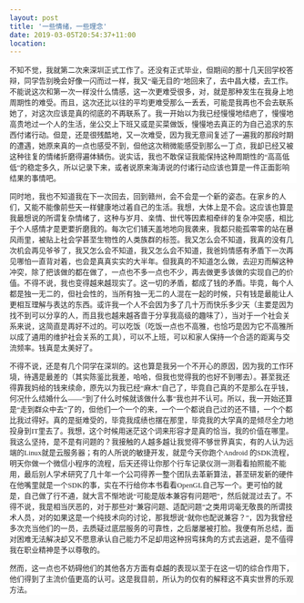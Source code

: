 ```yaml
---
layout: post
title: '一些情绪，一些理念'
date: 2019-03-05T20:54:37+11:00
location: 
---
```



<div style="background-color: white; color: #222222; font-family: georgia, times, serif; font-size: 12.8px; margin-bottom: 1em; margin-top: 1em;">
不知不觉，我就第二次来深圳正式工作了。还没有正式毕业，但期间的那十几天回学校答辩，同学告别晚会好像一闪而过一样，我又“毫无目的”地回来了，去中昌大楼，去工作。不能说这次和第一次一样没什么情感，这一次更难受很多，对，就是那种发生在我身上地周期性的难受。而且，这次还比以往的平均更难受那么一丢丢，可能是我再也不会去联系她了，对这次应该是真的彻底的不再联系了。我一开始以为我已经慢慢地结疤了，慢慢地高贵地过一个人的生活，坐公交上下班又或是买菜做饭，慢慢地去真正的为自己追求的东西付诸行动。但是，还是很残酷地，又一次难受，因为我无意间复述了一遍我的那段时期的遭遇，她原来真的一点也感受不到，但他这次稍微能感受到那么一丁点，我却已经又被这种往复的情绪折磨得遍体鳞伤。说实话，我也不敢保证我能保持这种周期性的“高高低低”的稳定多久，所以记录下来，或者说原来海涛说的付诸行动应该也算是一件正面影响结果的事情吧。</div>
<div style="background-color: white; color: #222222; font-family: georgia, times, serif; font-size: 12.8px; margin-bottom: 1em; margin-top: 1em;">
同时地，我也不知道我在下一次回去，回到赣州，会不会是一个新的姿态。在家乡的人们，又能不能像前些天一样健康地过着自己的生活。我想，大体上是不会。这应该也算是我最想说的所谓复杂情绪了，这种与岁月、亲情、世代等因素相牵绊的复杂冲突感，相比于个人感情才是更要折磨我的。每次它们铺天盖地地向我袭来，我都只能孤零零的站在暴风雨里，被贴上社会学甚至生物性的人类族群的标签。我又怎么会不知道，我真的没有几次机会再见爷爷了，我又怎么会不知道，我又怎么会不知道，我爸妈情感有矛盾下一次再见哪怕一直背对着，也会是真真实实的大半年。但我真的不知道怎么做，去迎刃而解这种冲突，除了把该做的都在做了，一点也不多一点也不少，再去做更多该做的实现自己的价值。不得不说，我也变得越来越现实了。这一切的矛盾，都成了钱的矛盾。毕竟，每个人都是独一无二的，但社会性的，当所有独一无二的人混在一起的时候，只有钱是最能让人更相互理解与表达的东西。或许我一个人不会因为多了几十万而快乐多少天（主要是因为找不到可以分享的人，而且我也越来越吝啬于分享我高级的趣味了），当对于一个社会关系来说，这简直是再好不过的。可以吃饭（吃饭一点也不高雅，也恰巧是因为它不高雅所以成了通用的维护社会关系的工具），可以不上班，可以和家人保持一个合适的距离与交流频率。钱真是太美好了。</div>
<div style="background-color: white; color: #222222; font-family: georgia, times, serif; font-size: 12.8px; margin-bottom: 1em; margin-top: 1em;">
不得不说，还是有几个同学在深圳的。这也算是我另一个不开心的原因，因为我的工作环境，待遇是最差的（其实陈鉴比我差，哈哈，但我也觉得我的也好不到哪去）。甚至我还得靠我妈给的钱来续命，原先以为我已经“麻木”自己了，毕竟自己真的不是那么在乎钱，何况什么结婚什么——“到了什么时候就该做什么事”我也并不认可。所以，我一开始还算是“走到群众中去”了的，但他们一个一个的来，一个一个都说自己过的还不错，一个个都比我过得好。真的是挺难受的，毕竟我成绩也摆在那里，毕竟我的大学真的是倾尽全力地投身到IT里去了。我想，这个时候用迷茫这个词来形容才是真的恰当，我的价值在哪里。我这么坚持，是不是有问题的？我接触的人越多越让我觉得不够世界真实，有的人认为远端的Linux就是云服务器；有的人所说的敏捷开发，就是今天你跑个Android 的SDK流程，明天你做一个微信小程序的流程，后天还得让你那个行车记录仪测一测看看拍照能不能用，最后别人学术研究了几十年一个公司得养一整个团队去革新算法，甚至研发新的硬件在他嘴里就是一个SDK的事，实在不行给你本书看看OpenGL自己写一个。更可怕的就是，自己做了行不通，就大言不惭地说“可能是版本兼容有问题吧”，然后就混过去了。不得不说，我是相当厌恶的，对于那些对“兼容问题、适配问题”之类用词毫无敬畏的所谓技术人员，对的如果这是一个纯技术向的讨论，那我想说“就你也配说兼容？”，因为我曾经多次充当他们的一员，去质疑过底层服务的可靠性，之后屡屡被打脸。我便有所总结，面对困难无法解决却又不愿意承认自己能力不足却用这种拐弯抹角的方式去逃避，是不值得我在职业精神是予以尊敬的。</div>
<div style="background-color: white; color: #222222; font-family: georgia, times, serif; font-size: 12.8px; margin-bottom: 1em; margin-top: 1em;">
然而，这一点也不妨碍他们的其他各方方面有卓越的表现以至于在这一切的综合作用下，他们得到了主流价值更高的认可。这是我目前，所认为的仅有的解释这不真实世界的乐观方法。</div>
